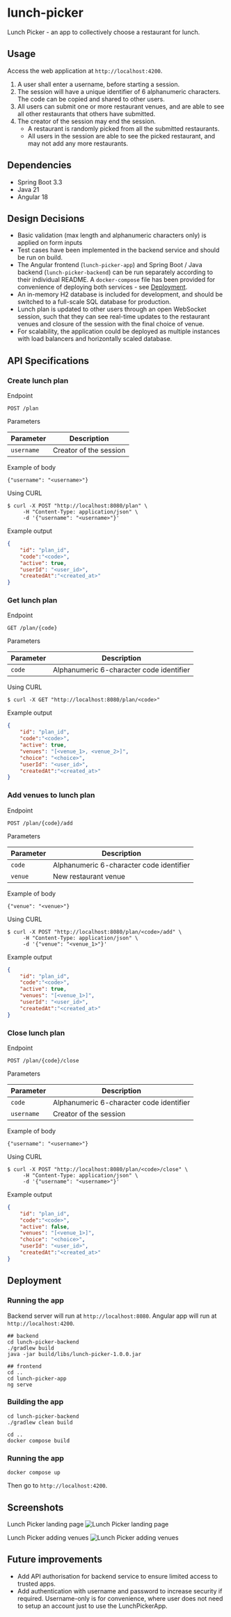 # lunch-picker

Lunch Picker - an app to collectively choose a restaurant for lunch.

## Usage
Access the web application at `http://localhost:4200`.

1. A user shall enter a username, before starting a session.
2. The session will have a unique identifier of 6 alphanumeric characters. The code can be copied and shared to other users.
3. All users can submit one or more restaurant venues, and are able to see all other restaurants that others have submitted.
4. The creator of the session may end the session.
    * A restaurant is randomly picked from all the submitted restaurants.
    * All users in the session are able to see the picked restaurant, and may not add any more restaurants.

## Dependencies
* Spring Boot 3.3
* Java 21
* Angular 18

## Design Decisions
* Basic validation (max length and alphanumeric characters only) is applied on form inputs
* Test cases have been implemented in the backend service and should be run on build.
* The Angular frontend (`lunch-picker-app`) and Spring Boot / Java backend (`lunch-picker-backend`) can be run separately according to their individual README. A `docker-compose` file has been provided for convenience of deploying both services - see [Deployment](#Deployment).
* An in-memory H2 database is included for development, and should be switched to a full-scale SQL database for production.
* Lunch plan is updated to other users through an open WebSocket session, such that they can see real-time updates to the restaurant venues and closure of the session with the final choice of venue.
* For scalability, the application could be deployed as multiple instances with load balancers and horizontally scaled database.

## API Specifications

### Create lunch plan

Endpoint

```text
POST /plan
```

Parameters

| Parameter      | Description                              |
| -------------- | ---------------------------------------- |
| `username`     | Creator of the session                   |


Example of body

```
{"username": "<username>"}
```

Using CURL

```console
$ curl -X POST "http://localhost:8080/plan" \
     -H "Content-Type: application/json" \
     -d '{"username": "<username>"}'
```

Example output

```json
{
    "id": "plan_id",
    "code":"<code>",
    "active": true,
    "userId": "<user_id>",
    "createdAt":"<created_at>"
}
```

### Get lunch plan

Endpoint

```text
GET /plan/{code}
```

Parameters

| Parameter      | Description                              |
| -------------- | ---------------------------------------- |
| `code`         | Alphanumeric 6-character code identifier |

Using CURL

```console
$ curl -X GET "http://localhost:8080/plan/<code>" 
```

Example output

```json
{
    "id": "plan_id",
    "code":"<code>",
    "active": true,
    "venues": "[<venue_1>, <venue_2>]",
    "choice": "<choice>",
    "userId": "<user_id>",
    "createdAt":"<created_at>"
}
```

### Add venues to lunch plan

Endpoint

```text
POST /plan/{code}/add
```

Parameters

| Parameter      | Description                              |
| -------------- | ---------------------------------------- |
| `code`         | Alphanumeric 6-character code identifier |
| `venue`        | New restaurant venue                     |


Example of body

```
{"venue": "<venue>"}
```

Using CURL

```console
$ curl -X POST "http://localhost:8080/plan/<code>/add" \
     -H "Content-Type: application/json" \
     -d '{"venue": "<venue_1>"}'
```

Example output

```json
{
    "id": "plan_id",
    "code":"<code>",
    "active": true,
    "venues": "[<venue_1>]",
    "userId": "<user_id>",
    "createdAt":"<created_at>"
}
```

### Close lunch plan

Endpoint

```text
POST /plan/{code}/close
```

Parameters

| Parameter      | Description                              |
| -------------- | ---------------------------------------- |
| `code`         | Alphanumeric 6-character code identifier |
| `username`     | Creator of the session                   |


Example of body

```
{"username": "<username>"}
```

Using CURL

```console
$ curl -X POST "http://localhost:8080/plan/<code>/close" \
     -H "Content-Type: application/json" \
     -d '{"username": "<username>"}'
```

Example output

```json
{
    "id": "plan_id",
    "code":"<code>",
    "active": false,
    "venues": "[<venue_1>]",
    "choice": "<choice>",
    "userId": "<user_id>",
    "createdAt":"<created_at>"
}
```
## Deployment

### Running the app

Backend server will run at `http://localhost:8080`.
Angular app will run at `http://localhost:4200`.

```
## backend
cd lunch-picker-backend
./gradlew build
java -jar build/libs/lunch-picker-1.0.0.jar

## frontend
cd ..
cd lunch-picker-app
ng serve
```

### Building the app

```
cd lunch-picker-backend
./gradlew clean build

cd ..
docker compose build
```

### Running the app

```
docker compose up
```
Then go to `http://localhost:4200`.


## Screenshots

Lunch Picker landing page
![Lunch Picker landing page](screenshots/lunch-picker-app.png)

Lunch Picker adding venues
![Lunch Picker adding venues](screenshots/lunch-picker-app-venues.png)


## Future improvements

* Add API authorisation for backend service to ensure limited access to trusted apps.
* Add authentication with username and password to increase security if required. Username-only is for convenience, where user does not need to setup an account just to use the LunchPickerApp.